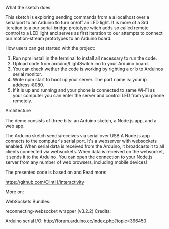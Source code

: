 What the sketch does

This sketch is exploring sending commands from a a localhost over a serialport to an Arduino to turn on/off an LED light. It is more of a 3rd iteration to a our serial-bridge prototype witch adds so called remote control to a LED light and serves as first iteration to our attempts to connect our motion-stream prototypes to an Arduino board.

How users can get started with the project:

1. Run npm install in the terminal to install all necessary to run the code.
2. Upload code from arduino/LightSwitch.ino to your Arduino board.
3. You can check wether the code is working by righting a or b to Arduinos serial monitor.
4. Write npm start to boot up your server. The port name is: your ip address :8080.
5. If it is up and running and your phone is connected to same Wi-Fi as your computer you can enter the server and control LED from you phone remotely.

Architecture  

The demo consists of three bits: an Arduino sketch, a Node.js app, and a web app.

The Arduino sketch sends/receives via serial over USB
A Node.js app connects to the computer's serial port. It's a webserver with websockets enabled. When serial data is received from the Arduino, it broadcasts it to all clients connected via websockets. When data is received on the websocket, it sends it to the Arduino. You can open the connection to your Node.js server from any number of web browsers, including mobile devices!

The presented code is based on and Read more:

https://github.com/ClintH/interactivity

More on:

WebSockets
Bundles:

reconnecting-websocket wrapper (v3.2.2)
Credits:

Arduino serial I/O: http://forum.arduino.cc/index.php?topic=396450